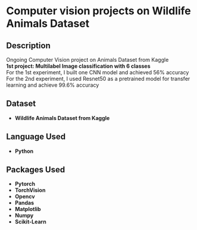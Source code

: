 <h1>Computer vision projects on Wildlife Animals Dataset</h1>

<h2>Description</h2>
Ongoing Computer Vision project on Animals Dataset from Kaggle <br/>
<b>1st project: Multilabel Image classification with 6 classes</b> <br/>
For the 1st experiment, I built one CNN model and achieved 56% accuracy <br/>
For the 2nd experiment, I used Resnet50 as a pretrained model for transfer learning and achieve 99.6% accuracy
<br />

<h2>Dataset</h2>

- <b>Wildlife Animals Dataset from Kaggle</b>

<h2>Language Used</h2>

- <b>Python</b> 

<h2>Packages Used </h2>

- <b>Pytorch</b> 
- <b>TorchVision</b> 
- <b>Opencv</b> 
- <b>Pandas</b> 
- <b>Matplotlib</b>
- <b>Numpy</b> 
- <b>Scikit-Learn</b>


